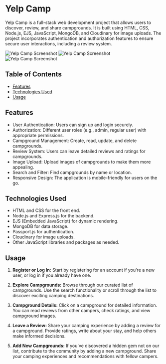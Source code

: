 # Yelp Camp

Yelp Camp is a full-stack web development project that allows users to discover, review, and share campgrounds. It is built using HTML, CSS, Node.js, EJS, JavaScript, MongoDB, and Cloudinary for image uploads. The project incorporates authentication and authorization features to ensure secure user interactions, including a review system.

![Yelp Camp Screenshot](https://i.ibb.co/N2HBsNW/1.png)
![Yelp Camp Screenshot](https://i.ibb.co/j89P5Md/4.png)
![Yelp Camp Screenshot](https://i.ibb.co/4ZY7JRv/6.png)

## Table of Contents

- [Features](#features)
- [Technologies Used](#technologies-used)
- [Usage](#usage)

## Features

- User Authentication: Users can sign up and login securely.
- Authorization: Different user roles (e.g., admin, regular user) with appropriate permissions.
- Campground Management: Create, read, update, and delete campgrounds.
- Review System: Users can leave detailed reviews and ratings for campgrounds.
- Image Upload: Upload images of campgrounds to make them more appealing.
- Search and Filter: Find campgrounds by name or location.
- Responsive Design: The application is mobile-friendly for users on the go.

## Technologies Used

- HTML and CSS for the front end.
- Node.js and Express.js for the backend.
- EJS (Embedded JavaScript) for dynamic rendering.
- MongoDB for data storage.
- Passport.js for authentication.
- Cloudinary for image uploads.
- Other JavaScript libraries and packages as needed.

## Usage

1. **Register or Log In:** Start by registering for an account if you're a new user, or log in if you already have one.

2. **Explore Campgrounds:** Browse through our curated list of campgrounds. Use the search functionality or scroll through the list to discover exciting camping destinations.

3. **Campground Details:** Click on a campground for detailed information. You can read reviews from other campers, check ratings, and view campground images.

4. **Leave a Review:** Share your camping experience by adding a review for a campground. Provide ratings, write about your stay, and help others make informed decisions.

5. **Add New Campgrounds:** If you've discovered a hidden gem not on our list, contribute to the community by adding a new campground. Share your camping experiences and recommendations with fellow campers.

